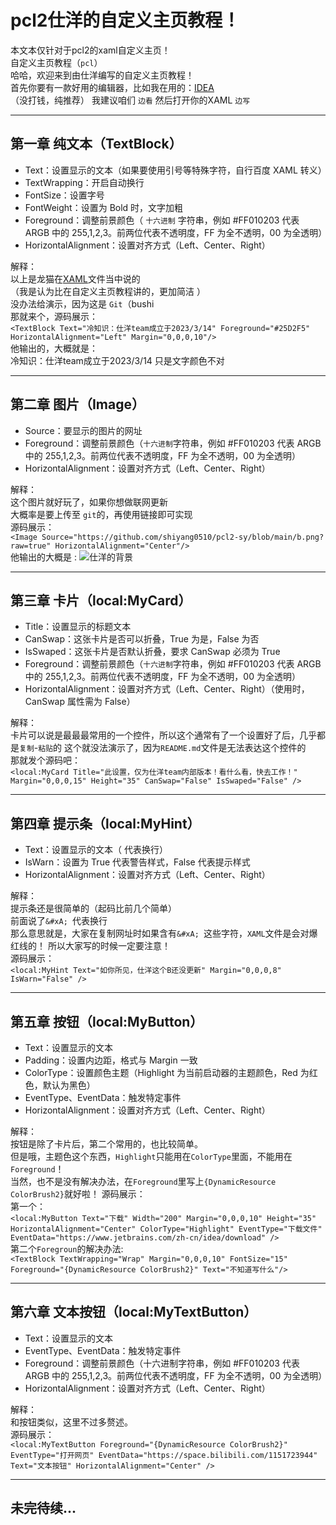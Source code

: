 # pcl2仕洋的自定义主页教程！
本文本仅针对于pcl2的xaml自定义主页！\
自定义主页教程（`pcl`）\
哈哈，欢迎来到由仕洋编写的自定义主页教程！\
首先你要有一款好用的编辑器，比如我在用的：[IDEA](https://raw.githubusercontent.com/shiyang0510/pcl2-sy/main/Help/%E5%AD%90%E9%A1%B5%E9%9D%A22.xaml)\
（没打钱，纯推荐）
我建议咱们 `边看` 然后打开你的XAML `边写`

---
## 第一章 纯文本（TextBlock）
- Text：设置显示的文本（如果要使用引号等特殊字符，自行百度 XAML 转义）
- TextWrapping：开启自动换行
- FontSize：设置字号
- FontWeight：设置为 Bold 时，文字加粗
- Foreground：调整前景颜色（ `十六进制` 字符串，例如 #FF010203 代表 ARGB 中的 255,1,2,3。前两位代表不透明度，FF 为全不透明，00 为全透明）
- HorizontalAlignment：设置对齐方式（Left、Center、Right）

解释：\
以上是龙猫在[XAML](https://raw.githubusercontent.com/shiyang0510/pcl2-sy/main/Help/%E5%AD%90%E9%A1%B5%E9%9D%A22.xaml)文件当中说的\
（我是认为比在自定义主页教程讲的，更加简洁 ）\
没办法给演示，因为这是 `Git`（bushi\
那就来个，源码展示：\
`<TextBlock Text="冷知识：仕洋team成立于2023/3/14" Foreground="#25D2F5" HorizontalAlignment="Left" Margin="0,0,0,10"/>`\
他输出的，大概就是：\
冷知识：仕洋team成立于2023/3/14
只是文字颜色不对

---
## 第二章 图片（Image）
- Source：要显示的图片的网址
- Foreground：调整前景颜色（`十六进制`字符串，例如 #FF010203 代表 ARGB 中的 255,1,2,3。前两位代表不透明度，FF 为全不透明，00 为全透明）
- HorizontalAlignment：设置对齐方式（Left、Center、Right）

解释：\
这个图片就好玩了，如果你想做联网更新\
大概率是要上传至 `git`的，再使用链接即可实现\
源码展示：\
`<Image Source="https://github.com/shiyang0510/pcl2-sy/blob/main/b.png?raw=true" HorizontalAlignment="Center"/>`\
他输出的大概是 :
![仕洋的背景](https://github.com/shiyang0510/pcl2-sy/blob/main/b.png?raw=true "背景")

---
## 第三章 卡片（local:MyCard）
- Title：设置显示的标题文本
- CanSwap：这张卡片是否可以折叠，True 为是，False 为否
- IsSwaped：这张卡片是否默认折叠，要求 CanSwap 必须为 True
- Foreground：调整前景颜色（`十六进制`字符串，例如 #FF010203 代表 ARGB 中的 255,1,2,3。前两位代表不透明度，FF 为全不透明，00 为全透明）
- HorizontalAlignment：设置对齐方式（Left、Center、Right）（使用时，CanSwap 属性需为 False）

解释：\
卡片可以说是最最最常用的一个控件，所以这个通常有了一个设置好了后，几乎都是`复制`-`粘贴`的
这个就没法演示了，因为`README.md`文件是无法表达这个控件的\
那就发个源码吧：\
`<local:MyCard Title="此设置，仅为仕洋team内部版本！看什么看，快去工作！" Margin="0,0,0,15" Height="35" CanSwap="False" IsSwaped="False" />`

---
## 第四章 提示条（local:MyHint）
- Text：设置显示的文本（&#xA; 代表换行）
- IsWarn：设置为 True 代表警告样式，False 代表提示样式
- HorizontalAlignment：设置对齐方式（Left、Center、Right）

解释：\
提示条还是很简单的（起码比前几个简单）\
前面说了`&#xA; `代表换行\
那么意思就是，大家在复制网址时如果含有`&#xA; `这些字符，`XAML`文件是会对爆红线的！
所以大家写的时候一定要注意！\
源码展示：\
`<local:MyHint Text="如你所见，仕洋这个B还没更新" Margin="0,0,0,8" IsWarn="False" />`

---
## 第五章 按钮（local:MyButton）
- Text：设置显示的文本
- Padding：设置内边距，格式与 Margin 一致
- ColorType：设置颜色主题（Highlight 为当前启动器的主题颜色，Red 为红色，默认为黑色）
- EventType、EventData：触发特定事件
- HorizontalAlignment：设置对齐方式（Left、Center、Right）

解释：\
按钮是除了卡片后，第二个常用的，也比较简单。\
但是哦，主题色这个东西，`Highlight`只能用在`ColorType`里面，不能用在`Foreground`！\
当然，也不是没有解决办法，在`Foreground`里写上`{DynamicResource ColorBrush2}`就好啦！
源码展示：\
第一个：\
`<local:MyButton Text="下载" Width="200" Margin="0,0,0,10" Height="35" HorizontalAlignment="Center" ColorType="Highlight" EventType="下载文件" EventData="https://www.jetbrains.com/zh-cn/idea/download" />  `\
第二个`Foregroun`的解决办法:\
`<TextBlock TextWrapping="Wrap" Margin="0,0,0,10" FontSize="15" Foreground="{DynamicResource ColorBrush2}"
Text="不知道写什么"/>`

---
## 第六章 文本按钮（local:MyTextButton）
- Text：设置显示的文本
- EventType、EventData：触发特定事件
- Foreground：调整前景颜色（十六进制字符串，例如 #FF010203 代表 ARGB 中的 255,1,2,3。前两位代表不透明度，FF 为全不透明，00 为全透明）
- HorizontalAlignment：设置对齐方式（Left、Center、Right）

解释：\
和按钮类似，这里不过多赘述。\
源码展示：\
`<local:MyTextButton Foreground="{DynamicResource ColorBrush2}" EventType="打开网页" EventData="https://space.bilibili.com/1151723944" Text="文本按钮" HorizontalAlignment="Center" />`

---
## 未完待续...